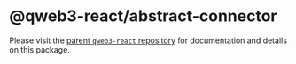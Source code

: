 # @qweb3-react/abstract-connector

Please visit the [parent `qweb3-react` repository](https://github.com/qiswapexchange/qweb3-react) for documentation and details on this package.
